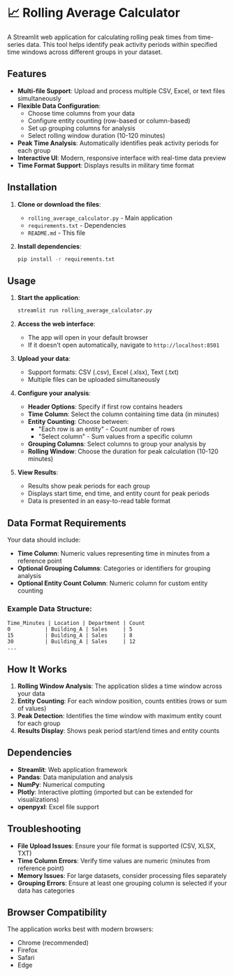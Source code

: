 # 📈 Rolling Average Calculator

A Streamlit web application for calculating rolling peak times from time-series data. This tool helps identify peak activity periods within specified time windows across different groups in your dataset.

## Features

- **Multi-file Support**: Upload and process multiple CSV, Excel, or text files simultaneously
- **Flexible Data Configuration**: 
  - Choose time columns from your data
  - Configure entity counting (row-based or column-based)
  - Set up grouping columns for analysis
  - Select rolling window duration (10-120 minutes)
- **Peak Time Analysis**: Automatically identifies peak activity periods for each group
- **Interactive UI**: Modern, responsive interface with real-time data preview
- **Time Format Support**: Displays results in military time format

## Installation

1. **Clone or download the files**:
   - `rolling_average_calculator.py` - Main application
   - `requirements.txt` - Dependencies
   - `README.md` - This file

2. **Install dependencies**:
   ```bash
   pip install -r requirements.txt
   ```

## Usage

1. **Start the application**:
   ```bash
   streamlit run rolling_average_calculator.py
   ```

2. **Access the web interface**:
   - The app will open in your default browser
   - If it doesn't open automatically, navigate to `http://localhost:8501`

3. **Upload your data**:
   - Support formats: CSV (.csv), Excel (.xlsx), Text (.txt)
   - Multiple files can be uploaded simultaneously

4. **Configure your analysis**:
   - **Header Options**: Specify if first row contains headers
   - **Time Column**: Select the column containing time data (in minutes)
   - **Entity Counting**: Choose between:
     - "Each row is an entity" - Count number of rows
     - "Select column" - Sum values from a specific column
   - **Grouping Columns**: Select columns to group your analysis by
   - **Rolling Window**: Choose the duration for peak calculation (10-120 minutes)

5. **View Results**:
   - Results show peak periods for each group
   - Displays start time, end time, and entity count for peak periods
   - Data is presented in an easy-to-read table format

## Data Format Requirements

Your data should include:
- **Time Column**: Numeric values representing time in minutes from a reference point
- **Optional Grouping Columns**: Categories or identifiers for grouping analysis
- **Optional Entity Count Column**: Numeric column for custom entity counting

### Example Data Structure:
```
Time_Minutes | Location | Department | Count
0           | Building_A | Sales     | 5
15          | Building_A | Sales     | 8
30          | Building_A | Sales     | 12
...
```

## How It Works

1. **Rolling Window Analysis**: The application slides a time window across your data
2. **Entity Counting**: For each window position, counts entities (rows or sum of values)
3. **Peak Detection**: Identifies the time window with maximum entity count for each group
4. **Results Display**: Shows peak period start/end times and entity counts

## Dependencies

- **Streamlit**: Web application framework
- **Pandas**: Data manipulation and analysis
- **NumPy**: Numerical computing
- **Plotly**: Interactive plotting (imported but can be extended for visualizations)
- **openpyxl**: Excel file support

## Troubleshooting

- **File Upload Issues**: Ensure your file format is supported (CSV, XLSX, TXT)
- **Time Column Errors**: Verify time values are numeric (minutes from reference point)
- **Memory Issues**: For large datasets, consider processing files separately
- **Grouping Errors**: Ensure at least one grouping column is selected if your data has categories

## Browser Compatibility

The application works best with modern browsers:
- Chrome (recommended)
- Firefox
- Safari
- Edge